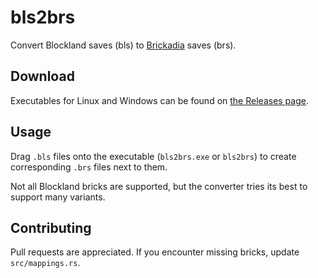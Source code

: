 # bls2brs

Convert Blockland saves (bls) to [Brickadia] saves (brs).

## Download

Executables for Linux and Windows can be found on [the Releases page].

## Usage

Drag `.bls` files onto the executable (`bls2brs.exe` or `bls2brs`) to create corresponding `.brs` files next to them.

Not all Blockland bricks are supported, but the converter tries its best to support many variants.

## Contributing

Pull requests are appreciated. If you encounter missing bricks, update `src/mappings.rs`.

[Brickadia]: https://brickadia.com
[the Releases page]: https://github.com/brickadia/bls2brs/releases
